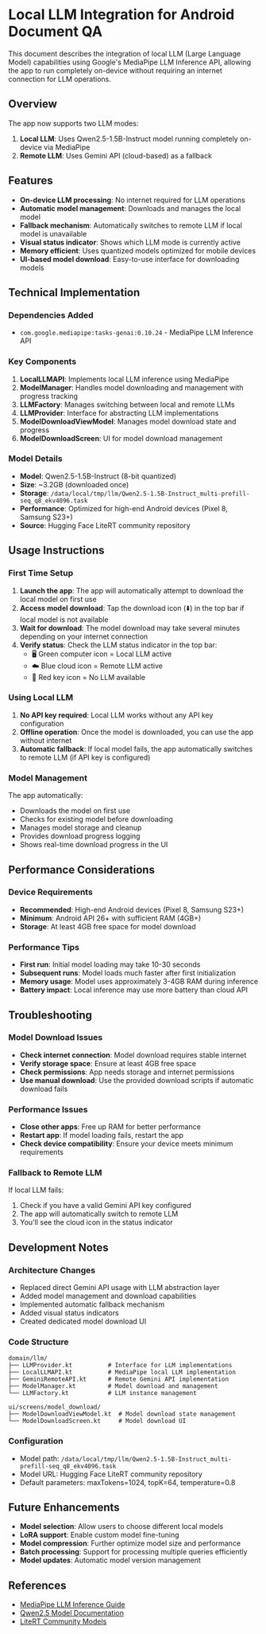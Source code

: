 # Local LLM Integration for Android Document QA

This document describes the integration of local LLM (Large Language Model) capabilities using Google's MediaPipe LLM Inference API, allowing the app to run completely on-device without requiring an internet connection for LLM operations.

## Overview

The app now supports two LLM modes:
1. **Local LLM**: Uses Qwen2.5-1.5B-Instruct model running completely on-device via MediaPipe
2. **Remote LLM**: Uses Gemini API (cloud-based) as a fallback

## Features

- **On-device LLM processing**: No internet required for LLM operations
- **Automatic model management**: Downloads and manages the local model
- **Fallback mechanism**: Automatically switches to remote LLM if local model is unavailable
- **Visual status indicator**: Shows which LLM mode is currently active
- **Memory efficient**: Uses quantized models optimized for mobile devices
- **UI-based model download**: Easy-to-use interface for downloading models

## Technical Implementation

### Dependencies Added
- `com.google.mediapipe:tasks-genai:0.10.24` - MediaPipe LLM Inference API

### Key Components

1. **LocalLLMAPI**: Implements local LLM inference using MediaPipe
2. **ModelManager**: Handles model downloading and management with progress tracking
3. **LLMFactory**: Manages switching between local and remote LLMs
4. **LLMProvider**: Interface for abstracting LLM implementations
5. **ModelDownloadViewModel**: Manages model download state and progress
6. **ModelDownloadScreen**: UI for model download management

### Model Details
- **Model**: Qwen2.5-1.5B-Instruct (8-bit quantized)
- **Size**: ~3.2GB (downloaded once)
- **Storage**: `/data/local/tmp/llm/Qwen2.5-1.5B-Instruct_multi-prefill-seq_q8_ekv4096.task`
- **Performance**: Optimized for high-end Android devices (Pixel 8, Samsung S23+)
- **Source**: Hugging Face LiteRT community repository

## Usage Instructions

### First Time Setup

1. **Launch the app**: The app will automatically attempt to download the local model on first use
2. **Access model download**: Tap the download icon (⬇️) in the top bar if local model is not available
3. **Wait for download**: The model download may take several minutes depending on your internet connection
4. **Verify status**: Check the LLM status indicator in the top bar:
   - 🖥️ Green computer icon = Local LLM active
   - ☁️ Blue cloud icon = Remote LLM active
   - 🔑 Red key icon = No LLM available

### Using Local LLM

1. **No API key required**: Local LLM works without any API key configuration
2. **Offline operation**: Once the model is downloaded, you can use the app without internet
3. **Automatic fallback**: If local model fails, the app automatically switches to remote LLM (if API key is configured)

### Model Management

The app automatically:
- Downloads the model on first use
- Checks for existing model before downloading
- Manages model storage and cleanup
- Provides download progress logging
- Shows real-time download progress in the UI

## Performance Considerations

### Device Requirements
- **Recommended**: High-end Android devices (Pixel 8, Samsung S23+)
- **Minimum**: Android API 26+ with sufficient RAM (4GB+)
- **Storage**: At least 4GB free space for model download

### Performance Tips
- **First run**: Initial model loading may take 10-30 seconds
- **Subsequent runs**: Model loads much faster after first initialization
- **Memory usage**: Model uses approximately 3-4GB RAM during inference
- **Battery impact**: Local inference may use more battery than cloud API

## Troubleshooting

### Model Download Issues
- **Check internet connection**: Model download requires stable internet
- **Verify storage space**: Ensure at least 4GB free space
- **Check permissions**: App needs storage and internet permissions
- **Use manual download**: Use the provided download scripts if automatic download fails

### Performance Issues
- **Close other apps**: Free up RAM for better performance
- **Restart app**: If model loading fails, restart the app
- **Check device compatibility**: Ensure your device meets minimum requirements

### Fallback to Remote LLM
If local LLM fails:
1. Check if you have a valid Gemini API key configured
2. The app will automatically switch to remote LLM
3. You'll see the cloud icon in the status indicator

## Development Notes

### Architecture Changes
- Replaced direct Gemini API usage with LLM abstraction layer
- Added model management and download capabilities
- Implemented automatic fallback mechanism
- Added visual status indicators
- Created dedicated model download UI

### Code Structure
```
domain/llm/
├── LLMProvider.kt          # Interface for LLM implementations
├── LocalLLMAPI.kt          # MediaPipe local LLM implementation
├── GeminiRemoteAPI.kt      # Remote Gemini API implementation
├── ModelManager.kt         # Model download and management
└── LLMFactory.kt           # LLM instance management

ui/screens/model_download/
├── ModelDownloadViewModel.kt  # Model download state management
└── ModelDownloadScreen.kt     # Model download UI
```

### Configuration
- Model path: `/data/local/tmp/llm/Qwen2.5-1.5B-Instruct_multi-prefill-seq_q8_ekv4096.task`
- Model URL: Hugging Face LiteRT community repository
- Default parameters: maxTokens=1024, topK=64, temperature=0.8

## Future Enhancements

- **Model selection**: Allow users to choose different local models
- **LoRA support**: Enable custom model fine-tuning
- **Model compression**: Further optimize model size and performance
- **Batch processing**: Support for processing multiple queries efficiently
- **Model updates**: Automatic model version management

## References

- [MediaPipe LLM Inference Guide](https://ai.google.dev/edge/mediapipe/solutions/genai/llm_inference/android)
- [Qwen2.5 Model Documentation](https://huggingface.co/Qwen/Qwen2.5-1.5B-Instruct)
- [LiteRT Community Models](https://huggingface.co/litert-community) 